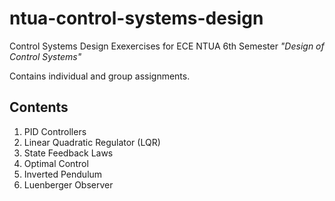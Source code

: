 # ntua-control-systems-design
Control Systems Design Exexercises for ECE NTUA 6th Semester _"Design of Control Systems"_ 

Contains individual and group assignments.



## Contents 

1. PID Controllers
2. Linear Quadratic Regulator (LQR)
3. State Feedback Laws
4. Optimal Control
5. Inverted Pendulum
6. Luenberger Observer



